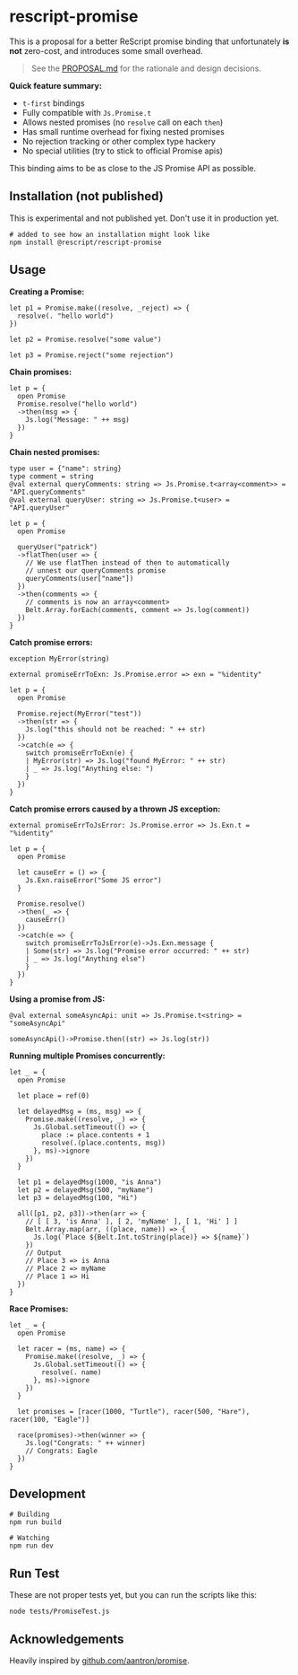 # rescript-promise

This is a proposal for a better ReScript promise binding that unfortunately **is not** zero-cost, and introduces some small overhead.

> See the [PROPOSAL.md](./PROPOSAL.md) for the rationale and design decisions.

**Quick feature summary:**

- `t-first` bindings
- Fully compatible with `Js.Promise.t`
- Allows nested promises (no `resolve` call on each `then`)
- Has small runtime overhead for fixing nested promises
- No rejection tracking or other complex type hackery
- No special utilities (try to stick to official Promise apis)

This binding aims to be as close to the JS Promise API as possible.

## Installation (not published)

This is experimental and not published yet. Don't use it in production yet.

```
# added to see how an installation might look like
npm install @rescript/rescript-promise
```

## Usage

**Creating a Promise:**

```rescript
let p1 = Promise.make((resolve, _reject) => {
  resolve(. "hello world")
})

let p2 = Promise.resolve("some value")

let p3 = Promise.reject("some rejection")
```

**Chain promises:**

```rescript
let p = {
  open Promise
  Promise.resolve("hello world")
  ->then(msg => {
    Js.log("Message: " ++ msg)
  })
}
```

**Chain nested promises:**

```rescript
type user = {"name": string}
type comment = string
@val external queryComments: string => Js.Promise.t<array<comment>> = "API.queryComments"
@val external queryUser: string => Js.Promise.t<user> = "API.queryUser"

let p = {
  open Promise

  queryUser("patrick")
  ->flatThen(user => {
    // We use flatThen instead of then to automatically
    // unnest our queryComments promise
    queryComments(user["name"])
  })
  ->then(comments => {
    // comments is now an array<comment>
    Belt.Array.forEach(comments, comment => Js.log(comment))
  })
}
```

**Catch promise errors:**

```rescript
exception MyError(string)

external promiseErrToExn: Js.Promise.error => exn = "%identity"

let p = {
  open Promise

  Promise.reject(MyError("test"))
  ->then(str => {
    Js.log("this should not be reached: " ++ str)
  })
  ->catch(e => {
    switch promiseErrToExn(e) {
    | MyError(str) => Js.log("found MyError: " ++ str)
    | _ => Js.log("Anything else: ")
    }
  })
}
```

**Catch promise errors caused by a thrown JS exception:**


```rescript
external promiseErrToJsError: Js.Promise.error => Js.Exn.t = "%identity"

let p = {
  open Promise

  let causeErr = () => {
    Js.Exn.raiseError("Some JS error")
  }

  Promise.resolve()
  ->then(_ => {
    causeErr()
  })
  ->catch(e => {
    switch promiseErrToJsError(e)->Js.Exn.message {
    | Some(str) => Js.log("Promise error occurred: " ++ str)
    | _ => Js.log("Anything else")
    }
  })
}
```

**Using a promise from JS:**

```rescript
@val external someAsyncApi: unit => Js.Promise.t<string> = "someAsyncApi"

someAsyncApi()->Promise.then((str) => Js.log(str))
```


**Running multiple Promises concurrently:**

```rescript
let _ = {
  open Promise

  let place = ref(0)

  let delayedMsg = (ms, msg) => {
    Promise.make((resolve, _) => {
      Js.Global.setTimeout(() => {
        place := place.contents + 1
        resolve(.(place.contents, msg))
      }, ms)->ignore
    })
  }

  let p1 = delayedMsg(1000, "is Anna")
  let p2 = delayedMsg(500, "myName")
  let p3 = delayedMsg(100, "Hi")

  all([p1, p2, p3])->then(arr => {
    // [ [ 3, 'is Anna' ], [ 2, 'myName' ], [ 1, 'Hi' ] ]
    Belt.Array.map(arr, ((place, name)) => {
      Js.log(`Place ${Belt.Int.toString(place)} => ${name}`)
    })
    // Output
    // Place 3 => is Anna
    // Place 2 => myName
    // Place 1 => Hi
  })
}
```

**Race Promises:**

```rescript
let _ = {
  open Promise

  let racer = (ms, name) => {
    Promise.make((resolve, _) => {
      Js.Global.setTimeout(() => {
        resolve(. name)
      }, ms)->ignore
    })
  }

  let promises = [racer(1000, "Turtle"), racer(500, "Hare"), racer(100, "Eagle")]

  race(promises)->then(winner => {
    Js.log("Congrats: " ++ winner)
    // Congrats: Eagle
  })
}
```


## Development

```
# Building
npm run build

# Watching
npm run dev
```

## Run Test

These are not proper tests yet, but you can run the scripts like this:

```
node tests/PromiseTest.js
```

## Acknowledgements

Heavily inspired by [github.com/aantron/promise](https://github.com/aantron/promise).
